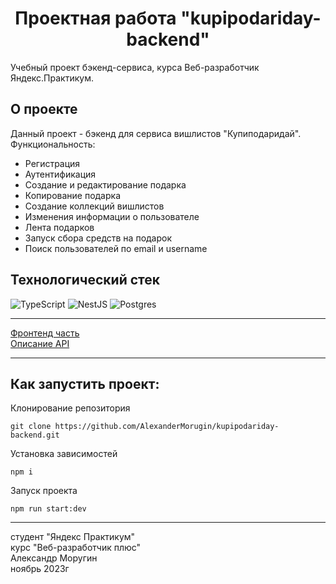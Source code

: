 <h1 align="center">Проектная работа "kupipodariday-backend"</h1>

Учебный проект бэкенд-сервиса, курса Веб-разработчик Яндекс.Практикум.

## О проекте ##

Данный проект - бэкенд для сервиса вишлистов "Купиподаридай". Функциональность:
- Регистрация
- Аутентификация
- Создание и редактирование подарка
- Копирование подарка
- Создание коллекций вишлистов
- Изменения информации о пользователе
- Лента подарков
- Запуск сбора средств на подарок
- Поиск пользователей по email и username

## Технологический стек ##
![TypeScript](https://img.shields.io/badge/typescript-%23007ACC.svg?style=for-the-badge&logo=typescript&logoColor=white)
![NestJS](https://img.shields.io/badge/nestjs-%23E0234E.svg?style=for-the-badge&logo=nestjs&logoColor=white)
![Postgres](https://img.shields.io/badge/postgres-%23316192.svg?style=for-the-badge&logo=postgresql&logoColor=white)
____
[Фронтенд часть](https://github.com/yandex-praktikum/kupipodariday-frontend) <br>
[Описание API](https://app.swaggerhub.com/apis/zlocate/KupiPodariDay/1.0.0)
____

## Как запустить проект: ##
Клонирование репозитория
```
git clone https://github.com/AlexanderMorugin/kupipodariday-backend.git
```
Установка зависимостей
```
npm i
```
Запуск проекта
```
npm run start:dev
```
--------
студент "Яндекс Практикум"\
курс "Веб-разработчик плюс"\
Александр Моругин\
ноябрь 2023г